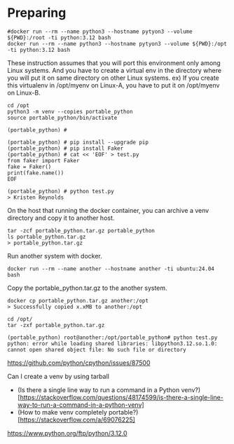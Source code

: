 # Preparing

```
#docker run --rm --name python3 --hostname pytyon3 --volume ${PWD}:/root -ti python:3.12 bash
docker run --rm --name python3 --hostname pytyon3 --volume ${PWD}:/opt -ti python:3.12 bash
```

These instruction assumes that you will port this environment only among Linux systems.
And you have to create a virtual env in the directory where you will put it on same directory on other Linux systems.
ex) If you create this virtualenv in /opt/myenv on Linux-A, you have to put it on /opt/myenv on Linux-B.

```
cd /opt
python3 -m venv --copies portable_python
source portable_python/bin/activate

(portable_python) #
```

```
(portable_python) # pip install --upgrade pip
(portable_python) # pip install Faker
(portable_python) # cat << 'EOF' > test.py
from faker import Faker
fake = Faker()
print(fake.name())
EOF

(portable_python) # python test.py
> Kristen Reynolds
```

On the host that running the docker container, you can archive a venv directory and copy it to another host.

```
tar -zcf portable_python.tar.gz portable_python
ls portable_python.tar.gz
> portable_python.tar.gz
```

Run another system with docker.

```
docker run --rm --name another --hostname another -ti ubuntu:24.04 bash
```

Copy the portable_python.tar.gz to the another system.

```
docker cp portable_python.tar.gz another:/opt
> Successfully copied x.xMB to another:/opt
```

```
cd /opt/
tar -zxf portable_python.tar.gz

(portable_python) root@another:/opt/portable_python# python test.py
python: error while loading shared libraries: libpython3.12.so.1.0: cannot open shared object file: No such file or directory
```

https://github.com/python/cpython/issues/87500

Can I create a venv by using tarball

* (Is there a single line way to run a command in a Python venv?)[https://stackoverflow.com/questions/48174599/is-there-a-single-line-way-to-run-a-command-in-a-python-venv]
* (How to make venv completely portable?)[https://stackoverflow.com/a/69076225]

 https://www.python.org/ftp/python/3.12.0

